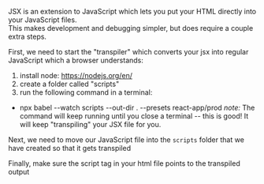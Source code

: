 JSX is an extension to JavaScript which lets you put your HTML directly into your JavaScript files.  
This makes development and debugging simpler, but does require a couple extra steps.

First, we need to start the "transpiler" which converts your jsx into regular JavaScript which a browser understands:
1. install node: https://nodejs.org/en/
2. create a folder called "scripts"
3. run the following command in a terminal: 
- npx babel --watch scripts --out-dir . --presets react-app/prod
*note:* The command will keep running until you close a terminal -- this is good!  It will keep "transpiling" your JSX file for you.

Next, we need to move our JavaScript file into the `scripts` folder that we have created so that it gets transpiled

Finally, make sure the script tag in your html file points to the transpiled output

